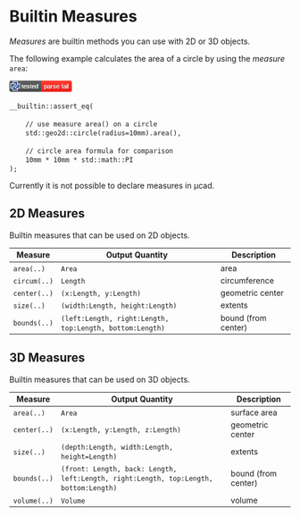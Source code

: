 # Builtin Measures

*Measures* are builtin methods you can use with 2D or 3D objects.

The following example calculates the area of a circle by using the *measure* `area`:

[![test](.test/measure.png)](.test/measure.log)

```µcad,measure#todo
__builtin::assert_eq( 

    // use measure area() on a circle
    std::geo2d::circle(radius=10mm).area(),

    // circle area formula for comparison
    10mm * 10mm * std::math::PI
);
```

Currently it is not possible to declare measures in µcad.

## 2D Measures

Builtin measures that can be used on 2D objects.

| Measure      | Output Quantity                                          | Description         |
| ------------ | -------------------------------------------------------- | ------------------- |
| `area(..)`   | `Area`                                                   | area                |
| `circum(..)` | `Length`                                                 | circumference       |
| `center(..)` | `(x:Length, y:Length)`                                   | geometric center    |
| `size(..)`   | `(width:Length, height:Length)`                          | extents             |
| `bounds(..)` | `(left:Length, right:Length, top:Length, bottom:Length)` | bound (from center) |

## 3D Measures

Builtin measures that can be used on 3D objects.

| Measure      | Output Quantity                                                                       | Description         |
| ------------ | ------------------------------------------------------------------------------------- | ------------------- |
| `area(..)`   | `Area`                                                                                | surface area        |
| `center(..)` | `(x:Length, y:Length, z:Length)`                                                      | geometric center    |
| `size(..)`   | `(depth:Length, width:Length, height=Length)`                                         | extents             |
| `bounds(..)` | `(front: Length, back: Length, left:Length, right:Length, top:Length, bottom:Length)` | bound (from center) |
| `volume(..)` | `Volume`                                                                              | volume              |
